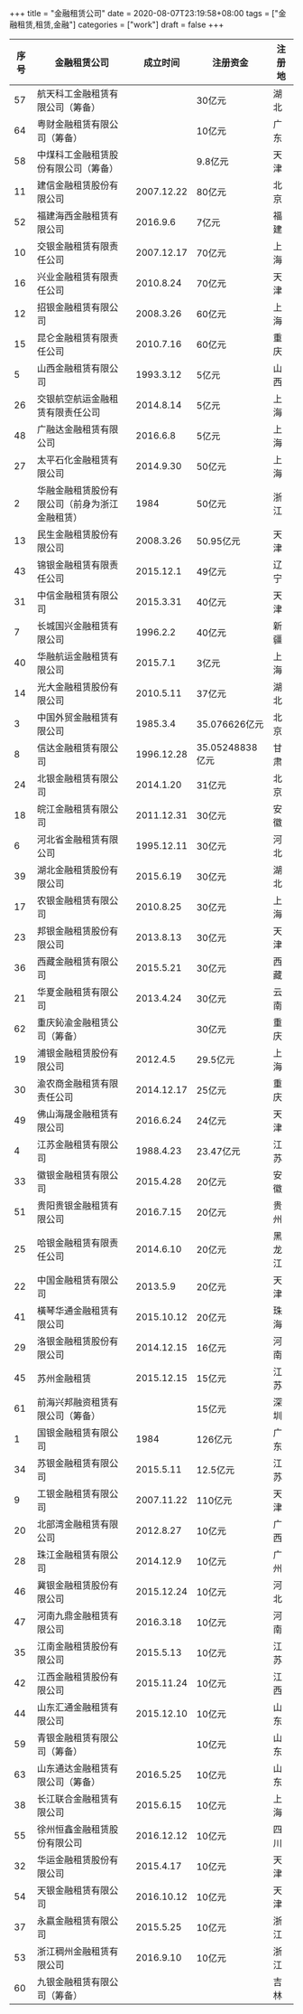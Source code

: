 +++
title = "金融租赁公司"
date = 2020-08-07T23:19:58+08:00
tags = ["金融租赁,租赁,金融"]
categories = ["work"]
draft = false
+++


| 序号 | 金融租赁公司                                   | 成立时间   | 注册资金        | 注册地 |
|------|------------------------------------------------|------------|-----------------|--------|
| 57   | 航天科工金融租赁有限公司（筹备）               |            | 30亿元          | 湖北   |
| 64   | 粤财金融租赁有限公司（筹备）                   |            | 10亿元          | 广东   |
| 58   | 中煤科工金融租赁股份有限公司（筹备）           |            | 9.8亿元         | 天津   |
| 11   | 建信金融租赁股份有限公司                       | 2007.12.22 | 80亿元          | 北京   |
| 52   | 福建海西金融租赁有限公司                       | 2016.9.6   | 7亿元           | 福建   |
| 10   | 交银金融租赁有限责任公司                       | 2007.12.17 | 70亿元          | 上海   |
| 16   | 兴业金融租赁有限责任公司                       | 2010.8.24  | 70亿元          | 天津   |
| 12   | 招银金融租赁有限公司                           | 2008.3.26  | 60亿元          | 上海   |
| 15   | 昆仑金融租赁有限责任公司                       | 2010.7.16  | 60亿元          | 重庆   |
| 5    | 山西金融租赁有限公司                           | 1993.3.12  | 5亿元           | 山西   |
| 26   | 交银航空航运金融租赁有限责任公司               | 2014.8.14  | 5亿元           | 上海   |
| 48   | 广融达金融租赁有限公司                         | 2016.6.8   | 5亿元           | 上海   |
| 27   | 太平石化金融租赁有限公司                       | 2014.9.30  | 50亿元          | 上海   |
| 2    | 华融金融租赁股份有限公司（前身为浙江金融租赁） | 1984       | 50亿元          | 浙江   |
| 13   | 民生金融租赁股份有限公司                       | 2008.3.26  | 50.95亿元       | 天津   |
| 43   | 锦银金融租赁有限责任公司                       | 2015.12.1  | 49亿元          | 辽宁   |
| 31   | 中信金融租赁有限公司                           | 2015.3.31  | 40亿元          | 天津   |
| 7    | 长城国兴金融租赁有限公司                       | 1996.2.2   | 40亿元          | 新疆   |
| 40   | 华融航运金融租赁有限公司                       | 2015.7.1   | 3亿元           | 上海   |
| 14   | 光大金融租赁股份有限公司                       | 2010.5.11  | 37亿元          | 湖北   |
| 3    | 中国外贸金融租赁有限公司                       | 1985.3.4   | 35.076626亿元   | 北京   |
| 8    | 信达金融租赁有限公司                           | 1996.12.28 | 35.05248838亿元 | 甘肃   |
| 24   | 北银金融租赁有限公司                           | 2014.1.20  | 31亿元          | 北京   |
| 18   | 皖江金融租赁有限公司                           | 2011.12.31 | 30亿元          | 安徽   |
| 6    | 河北省金融租赁有限公司                         | 1995.12.11 | 30亿元          | 河北   |
| 39   | 湖北金融租赁股份有限公司                       | 2015.6.19  | 30亿元          | 湖北   |
| 17   | 农银金融租赁有限公司                           | 2010.8.25  | 30亿元          | 上海   |
| 23   | 邦银金融租赁股份有限公司                       | 2013.8.13  | 30亿元          | 天津   |
| 36   | 西藏金融租赁有限公司                           | 2015.5.21  | 30亿元          | 西藏   |
| 21   | 华夏金融租赁有限公司                           | 2013.4.24  | 30亿元          | 云南   |
| 62   | 重庆鈊渝金融租赁公司（筹备）                   |            | 30亿元          | 重庆   |
| 19   | 浦银金融租赁股份有限公司                       | 2012.4.5   | 29.5亿元        | 上海   |
| 30   | 渝农商金融租赁有限责任公司                     | 2014.12.17 | 25亿元          | 重庆   |
| 49   | 佛山海晟金融租赁有限公司                       | 2016.6.24  | 24亿元          | 天津   |
| 4    | 江苏金融租赁有限公司                           | 1988.4.23  | 23.47亿元       | 江苏   |
| 33   | 徽银金融租赁有限公司                           | 2015.4.28  | 20亿元          | 安徽   |
| 51   | 贵阳贵银金融租赁有限公司                       | 2016.7.15  | 20亿元          | 贵州   |
| 25   | 哈银金融租赁有限责任公司                       | 2014.6.10  | 20亿元          | 黑龙江 |
| 22   | 中国金融租赁有限公司                           | 2013.5.9   | 20亿元          | 天津   |
| 41   | 橫琴华通金融租赁有限公司                       | 2015.10.12 | 20亿元          | 珠海   |
| 29   | 洛银金融租赁股份有限公司                       | 2014.12.15 | 16亿元          | 河南   |
| 45   | 苏州金融租赁                                   | 2015.12.15 | 15亿元          | 江苏   |
| 61   | 前海兴邦融资租赁有限公司（筹备）               |            | 15亿元          | 深圳   |
| 1    | 国银金融租赁有限公司                           | 1984       | 126亿元         | 广东   |
| 34   | 苏银金融租赁有限公司                           | 2015.5.11  | 12.5亿元        | 江苏   |
| 9    | 工银金融租赁有限公司                           | 2007.11.22 | 110亿元         | 天津   |
| 20   | 北部湾金融租赁有限公司                         | 2012.8.27  | 10亿元          | 广西   |
| 28   | 珠江金融租赁有限公司                           | 2014.12.9  | 10亿元          | 广州   |
| 46   | 冀银金融租赁股份有限公司                       | 2015.12.24 | 10亿元          | 河北   |
| 47   | 河南九鼎金融租赁有限公司                       | 2016.3.18  | 10亿元          | 河南   |
| 35   | 江南金融租赁股份有限公司                       | 2015.5.13  | 10亿元          | 江苏   |
| 42   | 江西金融租赁股份有限公司                       | 2015.11.24 | 10亿元          | 江西   |
| 44   | 山东汇通金融租赁有限公司                       | 2015.12.10 | 10亿元          | 山东   |
| 59   | 青银金融租赁有限公司（筹备）                   |            | 10亿元          | 山东   |
| 63   | 山东通达金融租赁有限公司（筹备）               | 2016.5.25  | 10亿元          | 山东   |
| 38   | 长江联合金融租赁有限公司                       | 2015.6.15  | 10亿元          | 上海   |
| 55   | 徐州恒鑫金融租赁股份有限公司                   | 2016.12.12 | 10亿元          | 四川   |
| 32   | 华运金融租赁股份有限公司                       | 2015.4.17  | 10亿元          | 天津   |
| 54   | 天银金融租赁有限公司                           | 2016.10.12 | 10亿元          | 天津   |
| 37   | 永嬴金融租赁有限公司                           | 2015.5.25  | 10亿元          | 浙江   |
| 53   | 浙江稠州金融租赁有限公司                       | 2016.9.10  | 10亿元          | 浙江   |
| 60   | 九银金融租赁有限公司（筹备）                   |            |                 | 吉林   |
